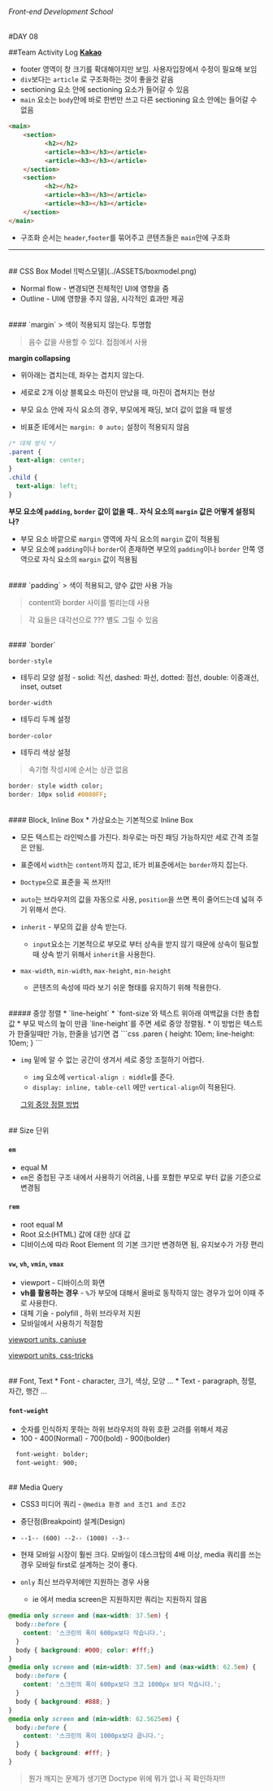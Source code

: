 ###### Front-end Development School

#DAY 08

##Team Activity Log
**[Kakao](http://kakaocorp.com/main)**
* footer 영역이 창 크기를 확대해야지만 보임. 사용자입장에서 수정이 필요해 보임
* `div`보다는 `article` 로 구조화하는 것이 좋을것 같음
* sectioning 요소 안에 sectioning 요소가 들어갈 수 있음
* `main` 요소는 `body`안에 바로 한번만 쓰고 다른 sectioning 요소 안에는 들어갈 수 없음

```html
<main>
    <section>
          <h2></h2>
          <article><h3></h3></article>
          <article><h3></h3></article>
    </section>
    <section>
          <h2></h2>
          <article><h3></h3></article>
          <article><h3></h3></article>
    </section>
</main>
```

* 구조화 순서는 `header`,`footer`를 묶어주고 콘텐츠들은 `main`안에 구조화

-----
<br>  
## CSS Box Model
![박스모델](../ASSETS/boxmodel.png)

* Normal flow - 변경되면 전체적인 UI에 영향을 줌
* Outline - UI에 영향을 주지 않음, 시각적인 효과만 제공

<br>  
#### `margin`
> 색이 적용되지 않는다. 투명함

> 음수 값을 사용할 수 있다. 접점에서 사용

**margin collapsing** 
* 위아래는 겹치는데, 좌우는 겹치지 않는다.
* 세로로 2개 이상 블록요소 마진이 만났을 때, 마진이 겹쳐지는 현상
* 부모 요소 안에 자식 요소의 경우, 부모에게 패딩, 보더 값이 없을 때 발생

* 비표준 IE에서는 `margin: 0 auto;` 설정이 적용되지 않음
```css
/* 대체 방식 */
.parent {
  text-align: center;
}
.child {
  text-align: left;
}
```

**부모 요소에 `padding`, `border` 값이 없을 때.. 자식 요소의 `margin` 값은 어떻게 설정되나?**
* 부모 요소 바깥으로 `margin` 영역에 자식 요소의 `margin` 값이 적용됨
* 부모 요소에  `padding`이나 `border`이 존재하면 부모의 `padding`이나 `border` 안쪽 영역으로 자식 요소의 `margin` 값이 적용됨

<br>
#### `padding`
> 색이 적용되고, 양수 값만 사용 가능

> content와 border 사이를 벌리는데 사용

> 각 요들은 대각선으로 ??? 별도 그릴 수 있음

<br>
#### `border`

`border-style `
* 테두리 모양 설정 - solid:  직선, dashed: 파선, dotted: 점선, double: 이중괘선, inset, outset

`border-width`
* 테두리 두께 설정

`border-color`
* 테두리 색상 설정

>속기형 작성시에 순서는 상관 없음

```css
border: style width color;
border: 10px solid #0080FF;
```

<br>
#### Block, Inline Box
* 가상요소는 기본적으로 Inline Box

* 모든 텍스트는 라인박스를 가진다. 좌우로는 마진 패딩 가능하지만 세로 간격 조절은 안됨.
* 표준에서 `width`는 `content`까지 잡고, IE가 비표준에서는 `border`까지 잡는다. 
* `Doctype`으로 표준을 꼭 쓰자!!!

* `auto`는 브라우저의 값을 자동으로 사용, `position`을 쓰면 폭이 줄어드는데 넓혀 주기 위해서 쓴다.
* `inherit` - 부모의 값을 상속 받는다.
  * `input`요소는 기본적으로 부모로 부터 상속을 받지 않기 때문에 상속이 필요할 때 상속 받기 위해서 `inherit`을 사용한다.

* `max-width`, `min-width`, `max-height`, `min-height`
  * 콘텐츠의 속성에 따라 보기 쉬운 형태를 유지하기 위해 적용한다.

<br>
##### 중앙 정렬
* `line-height` 
  * `font-size`와 텍스트 위아래 여백값을 더한 총합값
  * 부모 박스의 높이 만큼 `line-height`를 주면 세로 중앙 정렬됨.
    * 이 방법은 텍스트가 한줄일때만 가능, 한줄을 넘기면 겹
```css
.paren {
  height: 10em;
  line-height: 10em;
}
```

* `img` 밑에 알 수 없는 공간이 생겨서 세로 중앙 조절하기 어렵다.
  * `img` 요소에 `vertical-align : middle`를 준다. 
  * `display: inline, table-cell` 에만 `vertical-align`이 적용된다.

  [그외 중앙 정렬 방법](http://www.student.oulu.fi/~lauirai/www/css/middle)

<br>
## Size 단위

#### `em`
* equal M
* `em`은 중첩된 구조 내에서 사용하기 어려움, 나를 포함한 부모로 부터 값을 기준으로 변경됨

#### `rem`
* root equal M
* Root 요소(HTML) 값에 대한 상대 값
* 디바이스에 따라 Root Element 의 기본 크기만 변경하면 됨, 유지보수가 가장 편리

#### `vw`, `vh`, `vmin`, `vmax`
* viewport - 디바이스의 화면
* **vh를 활용하는 경우** - `%`가 부모에 대해서 올바로 동작하지 않는 경우가 있어 이때 주로 사용한다. 
* 대체 기술 - polyfill , 하위 브라우저 지원
* 모바일에서 사용하기 적절함

[viewport units, caniuse](http://caniuse.com/#search=vw)

[viewport units, css-tricks](https://css-tricks.com/viewport-sized-typography/)

<br>
## Font, Text
* Font - character, 크기, 색상, 모양 ...
* Text - paragraph, 정렬, 자간, 행간 ...

#### `font-weight`
* 숫자를 인식하지 못하는 하위 브라우저의 하위 호환 고려를 위해서 제공
* 100 - 400(Normal) - 700(bold) - 900(bolder) 

```css
  font-weight: bolder; 
  font-weight: 900; 
```

<br>
## Media Query

* CSS3 미디어 쿼리  -  `@media 환경 and 조건1 and 조건2`
* 중단점(Breakpoint) 설계(Design)
* `--1-- (600) --2-- (1000) --3--`

* 현재 모바일 시장이 훨씬 크다.  모바일이 데스크탑의 4배 이상, media 쿼리를 쓰는 경우 모바일 first로 설계하는 것이 좋다.

* `only` 최신 브라우저에만 지원하는 경우 사용
  * ie 에서 media screen은 지원하지만 쿼리는 지원하지 않음

```css
@media only screen and (max-width: 37.5em) {
  body::before {
    content: '스크린의 폭이 600px보다 작습니다.';
  }
  body { background: #000; color: #fff;}
}
@media only screen and (min-width: 37.5em) and (max-width: 62.5em) {
  body::before {
    content: '스크린의 폭이 600px보다 크고 1000px 보다 작습니다.';
  }
  body { background: #888; }
}
@media only screen and (min-width: 62.5625em) {
  body::before {
    content: '스크린의 폭이 1000px보다 큽니다.';
  }
  body { background: #fff; }
}
```

>  뭔가 깨지는 문제가 생기면 Doctype 위에 뭐가 없나 꼭 확인하자!!!



